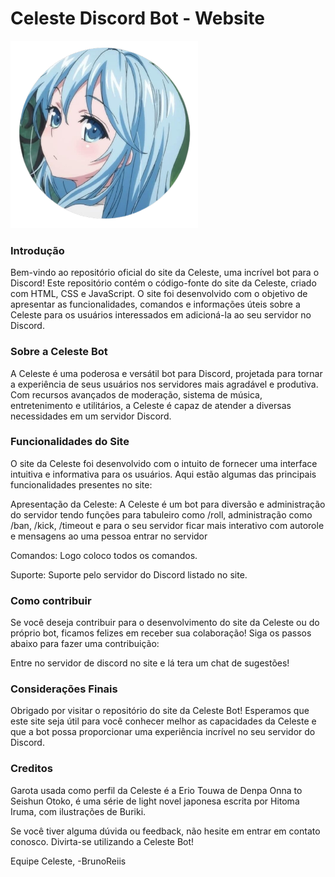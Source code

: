 # Celeste Discord Bot - Website
<img src="https://raw.githubusercontent.com/BrunoReiis/CelesteWeb/main/assets/img/Celeste.png" width="300px">

### Introdução
Bem-vindo ao repositório oficial do site da Celeste, uma incrível bot para o Discord! Este repositório contém o código-fonte do site da Celeste, criado com HTML, CSS e JavaScript. O site foi desenvolvido com o objetivo de apresentar as funcionalidades, comandos e informações úteis sobre a Celeste para os usuários interessados em adicioná-la ao seu servidor no Discord.

### Sobre a Celeste Bot
A Celeste é uma poderosa e versátil bot para Discord, projetada para tornar a experiência de seus usuários nos servidores mais agradável e produtiva. Com recursos avançados de moderação, sistema de música, entretenimento e utilitários, a Celeste é capaz de atender a diversas necessidades em um servidor Discord.

### Funcionalidades do Site
O site da Celeste foi desenvolvido com o intuito de fornecer uma interface intuitiva e informativa para os usuários. Aqui estão algumas das principais funcionalidades presentes no site:

Apresentação da Celeste: A Celeste é um bot para diversão e administração do servidor tendo funções para tabuleiro como /roll, administração como /ban, /kick, /timeout e para o seu servidor ficar mais interativo com autorole e mensagens ao uma pessoa entrar no servidor

Comandos: Logo coloco todos os comandos.

Suporte: Suporte pelo servidor do Discord listado no site.

### Como contribuir
Se você deseja contribuir para o desenvolvimento do site da Celeste ou do próprio bot, ficamos felizes em receber sua colaboração! Siga os passos abaixo para fazer uma contribuição:

Entre no servidor de discord no site e lá tera um chat de sugestões!

### Considerações Finais
Obrigado por visitar o repositório do site da Celeste Bot! Esperamos que este site seja útil para você conhecer melhor as capacidades da Celeste e que a bot possa proporcionar uma experiência incrível no seu servidor do Discord.

### Creditos
Garota usada como perfil da Celeste é a Erio Touwa de Denpa Onna to Seishun Otoko, é uma série de light novel japonesa escrita por Hitoma Iruma, com ilustrações de Buriki. 

Se você tiver alguma dúvida ou feedback, não hesite em entrar em contato conosco. Divirta-se utilizando a Celeste Bot!

Equipe Celeste, -BrunoReiis
